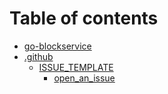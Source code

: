 # Table of contents

* [go-blockservice](README.md)
* [.github](.github/README.md)
  * [ISSUE\_TEMPLATE](.github/issue\_template/README.md)
    * [open\_an\_issue](.github/ISSUE\_TEMPLATE/open\_an\_issue.md)
